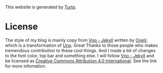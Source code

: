 This website is generated by [Turto](https://github.com/dark19940411/TurtleHomePage).
# License
The style of my blog is mainly copy from [Vno - Jekyll](https://github.com/onevcat/vno-jekyll) 
written by [OneV](https://onevcat.com), which is a transformation of [Uno](https://github.com/daleanthony/uno). Great Thanks 
to those people who makes tremendous contribution to these cool things. And I made a bit of changes to the font color, top
 bar and something else. I will follow 
 [Vno - Jekyll](https://github.com/onevcat/vno-jekyll) and be licensed as 
 [Creative Commons Attribution 4.0 International](https://creativecommons.org/licenses/by/4.0/). See the link for more infomation.

